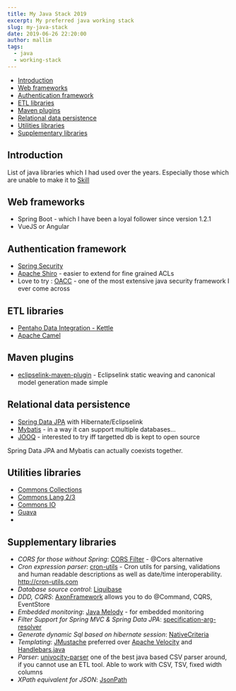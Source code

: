 ```yaml
---
title: My Java Stack 2019
excerpt: My preferred java working stack
slug: my-java-stack
date: 2019-06-26 22:20:00
author: mallim
tags:
  - java
  - working-stack
---
```


<!-- toc -->

- [Introduction](#Introduction)
- [Web frameworks](#Web-frameworks)
- [Authentication framework](#Authentication-framework)
- [ETL libraries](#ETL-libraries)
- [Maven plugins](#Maven-plugins)
- [Relational data persistence](#Relational-data-persistence)
- [Utilities libraries](#Utilities-libraries)
- [Supplementary libraries](#Supplementary-libraries)

<!-- tocstop -->

## Introduction

List of java libraries which I had used over the years. Especially those which are unable to make it to <a href="/skill">Skill</a>

## Web frameworks

- Spring Boot - which I have been a loyal follower since version 1.2.1
- VueJS or Angular

## Authentication framework

- [Spring Security](https://spring.io/projects/spring-security)
- [Apache Shiro](https://shiro.apache.org/) - easier to extend for fine grained ACLs
- Love to try : [OACC](http://oaccframework.org/) - one of the most extensive java security framework I ever come across

## ETL libraries

- [Pentaho Data Integration - Kettle](https://community.hitachivantara.com/docs/DOC-1009855)
- [Apache Camel](https://camel.apache.org/)

## Maven plugins

- [eclipselink-maven-plugin](https://github.com/ethlo/eclipselink-maven-plugin) - Eclipselink static weaving and canonical model generation made simple

## Relational data persistence

- [Spring Data JPA](https://docs.spring.io/spring-data/jpa/docs/current/reference/html/) with Hibernate/Eclipselink
- [Mybatis](http://www.mybatis.org) - in a way it can support multiple databases...
- [JOOQ](http://www.jooq.org/) - interested to try iff targetted db is kept to open source

<p class="text-white text-bold bg-red-700">Spring Data JPA and Mybatis can actually coexists together.</p>

## Utilities libraries

- [Commons Collections](http://commons.apache.org/proper/commons-collections/)
- [Commons Lang 2/3](http://commons.apache.org/proper/commons-lang/)
- [Commons IO](https://commons.apache.org/proper/commons-io/)
- [Guava](https://github.com/google/guava)
-

## Supplementary libraries

- _CORS for those without Spring_: [CORS Filter](http://software.dzhuvinov.com/cors-filter.html) - @Cors alternative
- _Cron expression parser_: [cron-utils](https://github.com/jmrozanec/cron-utils) - Cron utils for parsing, validations and human readable descriptions as well as date/time interoperability. http://cron-utils.com
- _Database source control_: [Liquibase](http://www.liquibase.org/)
- _DDD, CQRS_: [AxonFramework](https://axoniq.io/) allows you to do @Command, CQRS, EventStore
- _Embedded monitoring_: [Java Melody](https://github.com/javamelody/javamelody) - for embedded monitoring
- _Filter Support for Spring MVC & Spring Data JPA_: [specification-arg-resolver](https://github.com/tkaczmarzyk/specification-arg-resolver)
- _Generate dynamic Sql based on hibernate session_: [NativeCriteria](https://blog.przemeknowak.com/NativeCriteria/)
- _Templating_: [JMustache](https://github.com/samskivert/jmustache) preferred over [Apache Velocity](https://velocity.apache.org/) and [Handlebars.java](http://jknack.github.io/handlebars.java/)
- _Parser_: [univocity-parser](https://github.com/uniVocity/univocity-parsers) one of the best java based CSV parser around, if you cannot use an ETL tool. Able to work with CSV, TSV, fixed width columns
- _XPath equivalent for JSON_: [JsonPath](https://github.com/json-path/JsonPath)
